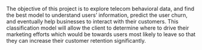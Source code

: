 The objective of this project is to explore telecom behavioral data, and find the best model to understand users’ information, predict the user churn, and eventually help businesses to interact with their customers. 
This classification model will allow the client to determine where to drive their marketing efforts which would be towards users most likely to leave so that they can increase their customer retention significantly.

